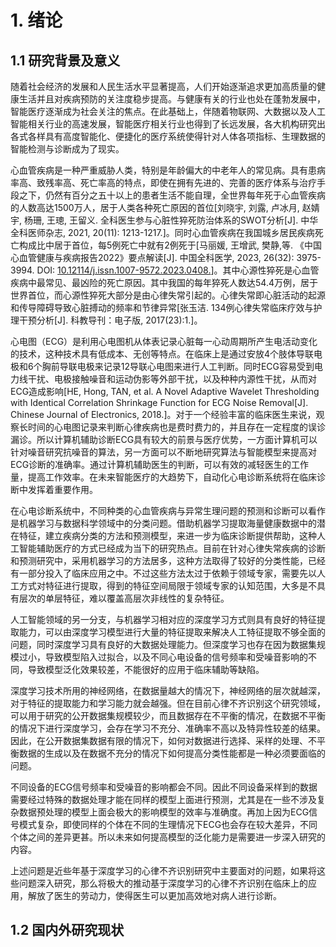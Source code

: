 # 1. 绪论
## 1.1 研究背景及意义

随着社会经济的发展和人民生活水平显著提高，人们开始逐渐追求更加高质量的健康生活并且对疾病预防的关注度稳步提高。与健康有关的行业也处在蓬勃发展中，智能医疗逐渐成为社会关注的焦点。在此基础上，伴随着物联网、大数据以及人工智能相关行业的高速发展，智能医疗相关行业也得到了长远发展，各大机构研究出各式各样具有高度智能化、便捷化的医疗系统使得针对人体各项指标、生理数据的智能检测与诊断成为了现实。

心血管疾病是一种严重威胁人类，特别是年龄偏大的中老年人的常见病。具有患病率高、致残率高、死亡率高的特点，即使在拥有先进的、完善的医疗体系与治疗手段之下，仍然有百分之五十以上的患者生活不能自理，全世界每年死于心血管疾病的人数高达1500万人，居于人类各种死亡原因的首位[刘晓宇, 刘露, 卢冰月, 赵婧宇, 杨珊, 王璁, 王留义. 全科医生参与心脏性猝死防治体系的SWOT分析[J]. 中华全科医师杂志, 2021, 20(11): 1213-1217.]。同时心血管疾病在我国城乡居民疾病死亡构成比中居于首位，每5例死亡中就有2例死于[马丽媛, 王增武, 樊静,等. 《中国心血管健康与疾病报告2022》要点解读[J]. 中国全科医学, 2023, 26(32): 3975-3994. DOI: [10.12114/j.issn.1007-9572.2023.0408.](https://doi.org/10.12114/j.issn.1007-9572.2023.0408)]。其中心源性猝死是心血管疾病中最常见、最凶险的死亡原因。其中我国的每年猝死人数达54.4万例，居于世界首位，而心源性猝死大部分是由心律失常引起的。心律失常即心脏活动的起源和传导障碍导致心脏搏动的频率和节律异常[张玉洁. 134例心律失常临床疗效与护理干预分析[J]. 科教导刊：电子版, 2017(23):1.]。

心电图（ECG）是利用心电图机从体表记录心脏每一心动周期所产生电活动变化的技术，这种技术具有低成本、无创等特点。在临床上是通过安放4个肢体导联电极和6个胸前导联电极来记录12导联心电图来进行人工判断。同时ECG容易受到电力线干扰、电极接触噪音和运动伪影等外部干扰，以及种种内源性干扰，从而对ECG造成影响[HE, Hong, TAN, et al. A Novel Adaptive Wavelet Thresholding with Identical Correlation Shrinkage Function for ECG Noise Removal[J]. Chinese Journal of Electronics, 2018.]。对于一个经验丰富的临床医生来说，观察长时间的心电图记录来判断心律疾病也是费时费力的，并且存在一定程度的误诊漏诊。所以计算机辅助诊断ECG具有较大的前景与医疗优势，一方面计算机可以针对噪音研究抗噪音的算法，另一方面可以不断地研究算法与智能模型来提高对ECG诊断的准确率。通过计算机辅助医生的判断，可以有效的减轻医生的工作量，提高工作效率。在未来智能医疗的大趋势下，自动化心电诊断系统将在临床诊断中发挥着重要作用。

在心电诊断系统中，不同种类的心血管疾病与异常生理问题的预测和诊断可以看作是机器学习与数据科学领域中的分类问题。借助机器学习提取海量健康数据中的潜在特征，建立疾病分类的方法和预测模型，来进一步为临床诊断提供帮助，这种人工智能辅助医疗的方式已经成为当下的研究热点。目前在针对心律失常疾病的诊断和预测研究中，采用机器学习的方法居多，这种方法取得了较好的分类性能，已经有一部分投入了临床应用之中。不过这些方法太过于依赖于领域专家，需要先以人工方式对特征进行提取，得到的特征空间局限于领域专家的认知范围，大多是不具有层次的单层特征，难以覆盖高层次非线性的复杂特征。

人工智能领域的另一分支，与机器学习相对应的深度学习方式则具有良好的特征提取能力，可以由深度学习模型进行大量的特征提取来解决人工特征提取不够全面的问题，同时深度学习具有良好的大数据处理能力。但深度学习也存在因为数据集规模过小，导致模型陷入过拟合，以及不同心电设备的信号频率和受噪音影响的不同，导致模型泛化效果较差，不能很好的应用于临床辅助等缺陷。

深度学习技术所用的神经网络，在数据量越大的情况下，神经网络的层次就越深，对于特征的提取能力和学习能力就会越强。但在目前心律不齐识别这个研究领域，可以用于研究的公开数据集规模较少，而且数据存在不平衡的情况，在数据不平衡的情况下进行深度学习，会存在学习不充分、准确率不高以及特异性较差的结果。因此，在公开数据集数据有限的情况下，如何对数据进行选择、采样的处理、不平衡数据的生成以及在数据不充分的情况下如何提高分类性能都是一种必须要面临的问题。

不同设备的ECG信号频率和受噪音的影响都会不同。因此不同设备采样到的数据需要经过特殊的数据处理才能在同样的模型上面进行预测，尤其是在一些不涉及复杂数据预处理的模型上面会极大的影响模型的效率与准确度。再加上因为ECG信号模式复杂，即使同样的个体在不同的生理情况下ECG也会存在较大差异，不同个体之间的差异更甚。所以未来如何提高模型的泛化能力是需要进一步深入研究的内容。

上述问题是近些年基于深度学习的心律不齐识别研究中主要面对的问题，如果将这些问题深入研究，那么将极大的推动基于深度学习的心律不齐识别在临床上的应用，解放了医生的劳动力，使得医生可以更加高效地对病人进行诊断。

## 1.2 国内外研究现状
